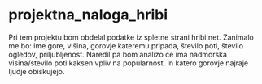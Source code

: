 # projektna_naloga_hribi
Pri tem projektu bom obdelal podatke iz spletne strani hribi.net. Zanimalo me bo: ime gore, višina, gorovje kateremu pripada, število poti, število ogledov, priljubljenost. 
Naredil pa bom analizo ce ima nadmorska visina/stevilo poti kaksen vpliv na popularnost. In katero gorovje najraje ljudje obiskujejo.
